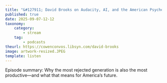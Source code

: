 ```yaml
---
title: "&#127911; David Brooks on Audacity, AI, and the American Psyche (Live at 92NY)"
published: true
date: 2025-09-07-12-12
taxonomy:
    category:
        - stream
    tag:
        - podcasts
theurl: https://cowenconvos.libsyn.com/david-brooks
image: artwork-resized.JPEG
template: listen
---
```


Episode summary: Why the most rejected generation is also the most productive&mdash;and what that means for America&rsquo;s future.
